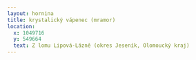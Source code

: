 ```yaml
---
layout: hornina
title: krystalický vápenec (mramor)
location:
  x: 1049716
  y: 549664
  text: Z lomu Lipová-Lázně (okres Jeseník, Olomoucký kraj)
---
```


